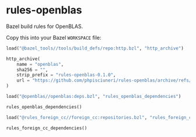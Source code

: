 # rules-openblas

Bazel build rules for OpenBLAS.

Copy this into your Bazel `WORKSPACE` file:

```python
load("@bazel_tools//tools/build_defs/repo:http.bzl", "http_archive")

http_archive(
    name = "openblas",
    sha256 = "",
    strip_prefix = "rules-openblas-0.1.0",
    url = "https://github.com/phpisciuneri/rules-openblas/archive/refs/tags/v0.1.0.tar.gz",
)

load("@openblas//openblas:deps.bzl", "rules_openblas_dependencies")

rules_openblas_dependencies()

load("@rules_foreign_cc//foreign_cc:repositories.bzl", "rules_foreign_cc_dependencies")

rules_foreign_cc_dependencies()
```
